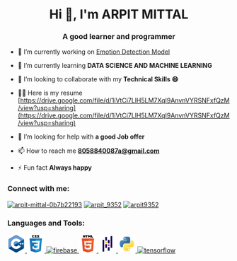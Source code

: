 <h1 align="center">Hi 👋, I'm ARPIT MITTAL</h1>
<h3 align="center">A good learner and programmer</h3>

- 🔭 I’m currently working on [Emotion Detection Model](https://github.com/a593/Emotions-Detector)

- 🌱 I’m currently learning **DATA SCIENCE AND MACHINE LEARNING**

- 👯 I’m looking to collaborate with my **Technical Skills 😄**

- 👨‍💻 Here is my resume [https://drive.google.com/file/d/1iVtCi7LlH5LM7XqI9AnvnVYRSNFxfQzM/view?usp=sharing](https://drive.google.com/file/d/1iVtCi7LlH5LM7XqI9AnvnVYRSNFxfQzM/view?usp=sharing)

- 🤔 I’m looking for help with **a good Job offer**

- 📫 How to reach me **8058840087a@gmail.com**

- ⚡ Fun fact **Always happy**

<h3 align="left">Connect with me:</h3>
<p align="left">
<a href="https://linkedin.com/in/arpit-mittal-0b7b22193" target="blank"><img align="center" src="https://raw.githubusercontent.com/rahuldkjain/github-profile-readme-generator/master/src/images/icons/Social/linked-in-alt.svg" alt="arpit-mittal-0b7b22193" height="30" width="40" /></a>
<a href="https://www.codechef.com/users/arpit_9352" target="blank"><img align="center" src="https://cdn.jsdelivr.net/npm/simple-icons@3.1.0/icons/codechef.svg" alt="arpit_9352" height="30" width="40" /></a>
<a href="https://www.leetcode.com/arpit9352" target="blank"><img align="center" src="https://raw.githubusercontent.com/rahuldkjain/github-profile-readme-generator/master/src/images/icons/Social/leet-code.svg" alt="arpit9352" height="30" width="40" /></a>
</p>

<h3 align="left">Languages and Tools:</h3>
<p align="left"> <a href="https://www.w3schools.com/cpp/" target="_blank" rel="noreferrer"> <img src="https://raw.githubusercontent.com/devicons/devicon/master/icons/cplusplus/cplusplus-original.svg" alt="cplusplus" width="40" height="40"/> </a> <a href="https://www.w3schools.com/css/" target="_blank" rel="noreferrer"> <img src="https://raw.githubusercontent.com/devicons/devicon/master/icons/css3/css3-original-wordmark.svg" alt="css3" width="40" height="40"/> </a> <a href="https://firebase.google.com/" target="_blank" rel="noreferrer"> <img src="https://www.vectorlogo.zone/logos/firebase/firebase-icon.svg" alt="firebase" width="40" height="40"/> </a> <a href="https://www.w3.org/html/" target="_blank" rel="noreferrer"> <img src="https://raw.githubusercontent.com/devicons/devicon/master/icons/html5/html5-original-wordmark.svg" alt="html5" width="40" height="40"/> </a> <a href="https://pandas.pydata.org/" target="_blank" rel="noreferrer"> <img src="https://raw.githubusercontent.com/devicons/devicon/2ae2a900d2f041da66e950e4d48052658d850630/icons/pandas/pandas-original.svg" alt="pandas" width="40" height="40"/> </a> <a href="https://www.python.org" target="_blank" rel="noreferrer"> <img src="https://raw.githubusercontent.com/devicons/devicon/master/icons/python/python-original.svg" alt="python" width="40" height="40"/> </a> <a href="https://www.tensorflow.org" target="_blank" rel="noreferrer"> <img src="https://www.vectorlogo.zone/logos/tensorflow/tensorflow-icon.svg" alt="tensorflow" width="40" height="40"/> </a> </p>
